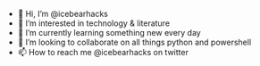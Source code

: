 - 👋 Hi, I’m @icebearhacks
- 👀 I’m interested in technology & literature
- 🌱 I’m currently learning something new every day
- 💞️ I’m looking to collaborate on all things python and powershell
- 📫 How to reach me @icebearhacks on twitter

<!---
icebearhacks/icebearhacks is a ✨ special ✨ repository because its `README.md` (this file) appears on your GitHub profile.
You can click the Preview link to take a look at your changes.
--->
